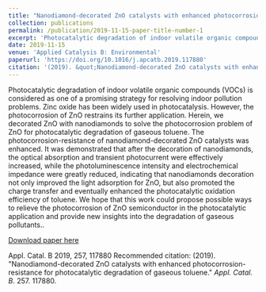 ```yaml
---
title: "Nanodiamond-decorated ZnO catalysts with enhanced photocorrosion-resistance for photocatalytic degradation of gaseous toluene"
collection: publications
permalink: /publication/2019-11-15-paper-title-number-1
excerpt: 'Photocatalytic degradation of indoor volatile organic compounds (VOCs) is considered as one of a promising strategy for resolving indoor pollution problems. Zinc oxide has been widely used in photocatalysis. However, the photocorrosion of ZnO restrains its further application. Herein, we decorated ZnO with nanodiamonds to solve the photocorrosion problem of ZnO for photocatalytic degradation of gaseous toluene. The photocorrosion-resistance of nanodiamond-decorated ZnO catalysts was enhanced. It was demonstrated that after the decoration of nanodiamonds, the optical absorption and transient photocurrent were effectively increased, while the photoluminescence intensity and electrochemical impedance were greatly reduced, indicating that nanodiamonds decoration not only improved the light adsorption for ZnO, but also promoted the charge transfer and eventually enhanced the photocatalytic oxidation efficiency of toluene. We hope that this work could propose possible ways to relieve the photocorrosion of ZnO semiconductor in the photocatalytic application and provide new insights into the degradation of gaseous pollutants.'
date: 2019-11-15
venue: 'Applied Catalysis B: Environmental'
paperurl: 'https://doi.org/10.1016/j.apcatb.2019.117880'
citation: '(2019). &quot;Nanodiamond-decorated ZnO catalysts with enhanced photocorrosion-resistance for photocatalytic degradation of gaseous toluene.&quot; <i>Appl. Catal. B</i>. 257. 117880.'
---
```


Photocatalytic degradation of indoor volatile organic compounds (VOCs) is considered as one of a promising strategy for resolving indoor pollution problems. Zinc oxide has been widely used in photocatalysis. However, the photocorrosion of ZnO restrains its further application. Herein, we decorated ZnO with nanodiamonds to solve the photocorrosion problem of ZnO for photocatalytic degradation of gaseous toluene. The photocorrosion-resistance of nanodiamond-decorated ZnO catalysts was enhanced. It was demonstrated that after the decoration of nanodiamonds, the optical absorption and transient photocurrent were effectively increased, while the photoluminescence intensity and electrochemical impedance were greatly reduced, indicating that nanodiamonds decoration not only improved the light adsorption for ZnO, but also promoted the charge transfer and eventually enhanced the photocatalytic oxidation efficiency of toluene. We hope that this work could propose possible ways to relieve the photocorrosion of ZnO semiconductor in the photocatalytic application and provide new insights into the degradation of gaseous pollutants..

[Download paper here](http://academicpages.github.io/files/paper1.pdf)

Appl. Catal. B 2019, 257, 117880
Recommended citation: (2019). "Nanodiamond-decorated ZnO catalysts with enhanced photocorrosion-resistance for photocatalytic degradation of gaseous toluene." <i>Appl. Catal. B</i>. 257. 117880.


